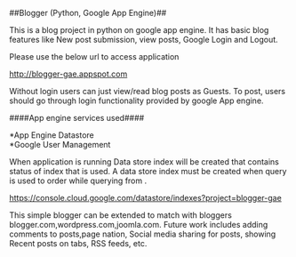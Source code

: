 ##Blogger (Python, Google App Engine)##


This is a blog project in python on google app engine. It has basic blog features like New post submission,
view posts, Google Login and Logout.


Please use the below url to access application


http://blogger-gae.appspot.com


Without login users can just view/read blog posts as Guests. To post, users should go through login
functionality provided by google App engine.


####App engine services used####


*App Engine Datastore<br>
*Google User Management


When application is running Data store index will be created that contains status of index that is used.
A data store index must be created when query is used to order while querying from .


https://console.cloud.google.com/datastore/indexes?project=blogger-gae


This simple blogger can be extended to match with bloggers blogger.com,wordpress.com,joomla.com.
Future work includes adding comments to posts,page nation, Social media sharing for posts, showing Recent posts on tabs, RSS feeds, etc.